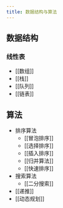 ```yaml
---
title: 数据结构与算法
---
```

## 数据结构

### 线性表

- [[数组]]
- [[栈]]
- [[队列]]
- [[链表]]

## 算法

- 排序算法
	- [[冒泡排序]]
	- [[选择排序]]
	- [[插入排序]]
	- [[归并算法]]
	- [[快速排序]]
- 搜索算法
	- [[二分搜索]]
- [[递推]]
- [[动态规划]]